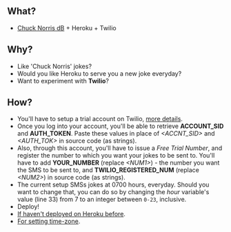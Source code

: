 ## What?
*  [Chuck Norris dB](http://www.icndb.com/) + Heroku + Twilio

## Why?
*  Like 'Chuck Norris' jokes?
*  Would you like Heroku to serve you a new joke everyday?
*  Want to experiment with __Twilio__?

## How?
*  You'll have to setup a trial account on Twilio, [more details](https://www.twilio.com/help/faq/twilio-basics/how-does-twilios-free-trial-work).
*  Once you log into your account, you'll be able to retrieve **ACCOUNT_SID** and **AUTH_TOKEN**. Paste these values in place of *\<ACCNT_SID\>* and *\<AUTH_TOK\>* in source code (as strings).
*  Also, through this account, you'll have to issue a *Free Trial Number*, and register the number to which you want your jokes to be sent to. You'll have to add **YOUR_NUMBER** (replace *\<NUM1\>*) - the number you want the SMS to be sent to, and **TWILIO_REGISTERED_NUM** (replace *\<NUM2\>*) in source code (as strings).
*  The current setup SMSs jokes at 0700 hours, everyday. Should you want to change that, you can do so by changing the *hour* variable's value (line 33) from 7 to an integer between `0-23`, inclusive.
*  Deploy! 
  * [If haven't deployed on Heroku before](https://devcenter.heroku.com/articles/getting-started-with-python).
  * [For setting time-zone](https://coderwall.com/p/j9_e8a).

